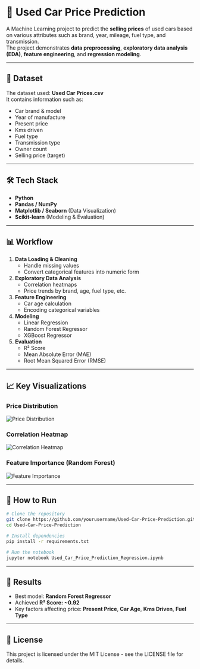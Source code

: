 # 🚗 Used Car Price Prediction

A Machine Learning project to predict the **selling prices** of used cars based on various attributes such as brand, year, mileage, fuel type, and transmission.  
The project demonstrates **data preprocessing**, **exploratory data analysis (EDA)**, **feature engineering**, and **regression modeling**.

---

## 📂 Dataset
The dataset used: **Used Car Prices.csv**  
It contains information such as:
- Car brand & model
- Year of manufacture
- Present price
- Kms driven
- Fuel type
- Transmission type
- Owner count
- Selling price (target)

---

## 🛠 Tech Stack
- **Python**
- **Pandas / NumPy**
- **Matplotlib / Seaborn** (Data Visualization)
- **Scikit-learn** (Modeling & Evaluation)

---

## 📊 Workflow
1. **Data Loading & Cleaning**
   - Handle missing values
   - Convert categorical features into numeric form
2. **Exploratory Data Analysis**
   - Correlation heatmaps
   - Price trends by brand, age, fuel type, etc.
3. **Feature Engineering**
   - Car age calculation
   - Encoding categorical variables
4. **Modeling**
   - Linear Regression
   - Random Forest Regressor
   - XGBoost Regressor
5. **Evaluation**
   - R² Score
   - Mean Absolute Error (MAE)
   - Root Mean Squared Error (RMSE)

---

## 📈 Key Visualizations
### Price Distribution
![Price Distribution](images/price_distribution.png)

### Correlation Heatmap
![Correlation Heatmap](images/correlation_heatmap.png)

### Feature Importance (Random Forest)
![Feature Importance](images/feature_importance.png)

---

## 🚀 How to Run
```bash
# Clone the repository
git clone https://github.com/yourusername/Used-Car-Price-Prediction.git
cd Used-Car-Price-Prediction

# Install dependencies
pip install -r requirements.txt

# Run the notebook
jupyter notebook Used_Car_Price_Prediction_Regression.ipynb
```

---

## 📌 Results
- Best model: **Random Forest Regressor**
- Achieved **R² Score: ~0.92**
- Key factors affecting price: **Present Price**, **Car Age**, **Kms Driven**, **Fuel Type**

---

## 📜 License
This project is licensed under the MIT License - see the LICENSE file for details.
